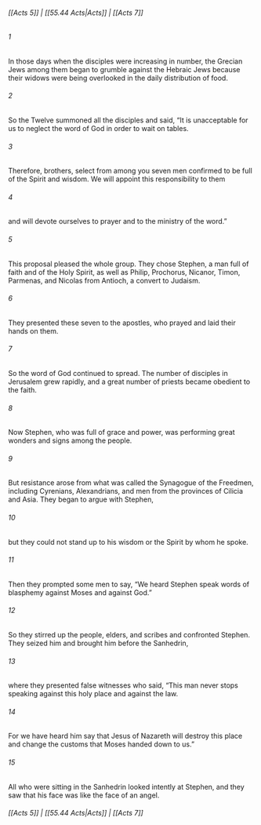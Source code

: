 
###### [[Acts 5]] | [[55.44 Acts|Acts]] | [[Acts 7]]

###### 1
In those days when the disciples were increasing in number, the Grecian Jews among them began to grumble against the Hebraic Jews because their widows were being overlooked in the daily distribution of food.
###### 2
So the Twelve summoned all the disciples and said, “It is unacceptable for us to neglect the word of God in order to wait on tables.
###### 3
Therefore, brothers, select from among you seven men confirmed to be full of the Spirit and wisdom. We will appoint this responsibility to them
###### 4
and will devote ourselves to prayer and to the ministry of the word.”
###### 5
This proposal pleased the whole group. They chose Stephen, a man full of faith and of the Holy Spirit, as well as Philip, Prochorus, Nicanor, Timon, Parmenas, and Nicolas from Antioch, a convert to Judaism.
###### 6
They presented these seven to the apostles, who prayed and laid their hands on them.
###### 7
So the word of God continued to spread. The number of disciples in Jerusalem grew rapidly, and a great number of priests became obedient to the faith.
###### 8
Now Stephen, who was full of grace and power, was performing great wonders and signs among the people.
###### 9
But resistance arose from what was called the Synagogue of the Freedmen, including Cyrenians, Alexandrians, and men from the provinces of Cilicia and Asia. They began to argue with Stephen,
###### 10
but they could not stand up to his wisdom or the Spirit by whom he spoke.
###### 11
Then they prompted some men to say, “We heard Stephen speak words of blasphemy against Moses and against God.”
###### 12
So they stirred up the people, elders, and scribes and confronted Stephen. They seized him and brought him before the Sanhedrin,
###### 13
where they presented false witnesses who said, “This man never stops speaking against this holy place and against the law.
###### 14
For we have heard him say that Jesus of Nazareth will destroy this place and change the customs that Moses handed down to us.”
###### 15
All who were sitting in the Sanhedrin looked intently at Stephen, and they saw that his face was like the face of an angel.

###### [[Acts 5]] | [[55.44 Acts|Acts]] | [[Acts 7]]
